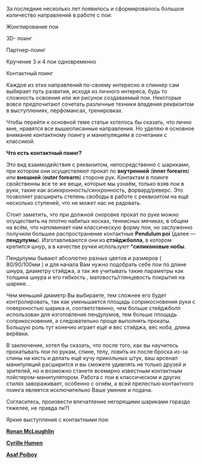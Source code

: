 За последние несколько лет появилось и сформировалось большое количество направлений в работе с пои:

<span class="fa fa-hand-o-right inline"></span> Жонглирование пои

<span class="fa fa-hand-o-right inline"></span> 3D- поинг

<span class="fa fa-hand-o-right inline"></span> Партнер-поинг

<span class="fa fa-hand-o-right inline"></span> Кручение 3 и 4 пои одновременно

<span class="fa fa-hand-o-right inline"></span> Контактный поинг

Каждое из этих направлений по-своему интересно и  спиннер сам выбирает путь развития, исходя из личного интереса, будь то сложность освоения или же рисунок создаваемый пои. Некоторые вовсе предпочитают сочетать различные техники владения реквизитом в выступлениях,  перфомансах, тренировках.

Чтобы перейти к основной теме статьи хотелось бы сказать, что лично мне, нравятся все вышеописанные направления. Но уделяю я основное внимание контактному поингу и манипуляциям в сочетании с классикой.

**Что есть контактный поинг?**

Это вид взаимодействия с реквизитом, непосредственно с шариками, при котором они осуществляют прокат по **внутренней** (**inner forearm**) или **внешней** (**outer forearm**) стороне рук.
 Контактам в поинге свойственны все те же вещи, которые мы узнаём, только взяв пои в руки, такие как асинхронность/синхронность, форвард/реверс.
Это позволяет расширить степень свободы в работе с реквизитом на ещё несколько ступеней, что не может нас не радовать.

Стоит заметить, что при должной сноровке прокат по руке можно осуществить на плотно набитых носках, теннисных мячиках, в общем на всём, что напоминает нам классическую форму пои, но заслуженно получили большее распространение контактные **Pendulum poi** (далее — **пендулумы**).
Изготавливаются они из **стэйджболла**, в котором крепится шнур, а в качестве ручки используют ***силиконовые нобы**.

Пендулумы бывают абсолютно разных цветов и размеров ( 80/90/100мм ) и для начала Вам нужно подобрать себе пои по длине шнура, диаметру стэйджа, а так же учитывать такие параметры как толщина шнура и его гибкость , матовость/глянцевость покрытия на шарике. .

Чем меньший диаметр Вы выбираете, тем сложнее его будет контролировать, так как уменьшается площадь соприкосновения руки с поверхностью шарика  и, соответственно, чем больше стейджболл использован для изготовления пендулумов, тем больше площадь соприкосновения, а следовательно  проще выполнять прокаты. Большую роль тут конечно играет ещё и вес стэйджа, вес ноба, длина верёвки.

В заключение, хотел бы сказать, что после того, как вы научитесь прокатывать пои по рукам, спине, телу, ловить их после броска из-за спины на кисть и делать ещё кучу прикольных штук, ваш арсенал манипуляций расширится и вы сможете удивлять не только друзей и зрителей, но и возможно станете всемирно известным контактным пойстером-манипулятором.
Работа с пои в классическом и других стилях завораживает, особенно с огнём, а всей прелестью контактного поинга является исключительно Ваше умение и подача.

Согласитесь, произвести впечатление негорящими шариками гораздо тяжелее, не правда ли?)

Яркие выступления с контактными пои:

<span class="fa fa-hand-o-right inline"></span> [**Ronan McLoughlin**](/videos/ronancontact)

<span class="fa fa-hand-o-right inline"></span> [**Cyrille Humen**](/tech-videos/brainstorming)

<span class="fa fa-hand-o-right inline"></span> [**Asaf Poiboy**](/videos/poiboycontact)